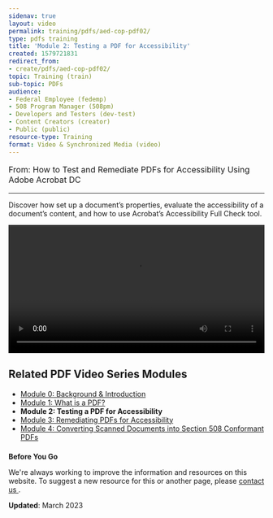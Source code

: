 ```yaml
---
sidenav: true
layout: video
permalink: training/pdfs/aed-cop-pdf02/
type: pdfs training
title: 'Module 2: Testing a PDF for Accessibility'
created: 1579721831
redirect_from:
- create/pdfs/aed-cop-pdf02/
topic: Training (train)
sub-topic: PDFs
audience:
- Federal Employee (fedemp)
- 508 Program Manager (508pm)
- Developers and Testers (dev-test)
- Content Creators (creator)
- Public (public)
resource-type: Training
format: Video & Synchronized Media (video)
---
```


[comment]: <> (# Module 2: Testing a PDF for Accessibility)

<p style="font-size:115%">
  From: How to Test and Remediate PDFs for Accessibility Using Adobe Acrobat DC
</p>

* * *

Discover how set up a document&rsquo;s properties, evaluate the accessibility of a document&rsquo;s content, and how to use Acrobat&rsquo;s Accessibility Full Check tool.

<video controls="controls" data-vscid="3qesx4ovd" style="width:100%"><source src="https://assets.section508.gov/files/aed-cop-pdf-m02.mp4" type="video/mp4" /></video>

## Related PDF Video Series Modules

  * [Module 0: Background & Introduction][0]
  * [Module 1: What is a PDF?][1]
  * **Module 2: Testing a PDF for Accessibility**
  * [Module 3: Remediating PDFs for Accessibility][3]
  * [Module 4: Converting Scanned Documents into Section 508 Conformant PDFs][4]

<div class="border-base radius-lg border-1px" style="margin-top: 1.5em;">
<div class="padding-1">
<p class="text-large"><strong>Before You Go</strong></p>
<p>We're always working to improve the information and resources on this website. To suggest a new resource for this or another page, please <a href="mailto:section.508@gsa.gov">contact us
</a>.</p>
</div>
</div>

**Updated**: March 2023

 [0]: {{site.baseurl}}/training/pdfs/aed-cop-pdf00/
 [1]: {{site.baseurl}}/training/pdfs/aed-cop-pdf01/
 [2]: {{site.baseurl}}/training/pdfs/aed-cop-pdf02/
 [3]: {{site.baseurl}}/training/pdfs/aed-cop-pdf03/
 [4]: {{site.baseurl}}/training/pdfs/aed-cop-pdf04/